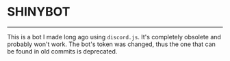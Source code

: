 # SHINYBOT
 -  -  -  -  -  -
This is a bot I made long ago using `discord.js`. It's completely obsolete and probably won't work.
The bot's token was changed, thus the one that can be found in old commits is deprecated.
